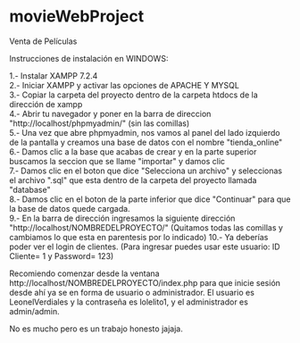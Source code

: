 # movieWebProject

Venta de Películas

Instrucciones de instalación en WINDOWS:

1.- Instalar XAMPP 7.2.4 <br>
2.- Iniciar XAMPP y activar las opciones de APACHE Y MYSQL <br>
3.- Copiar la carpeta del proyecto dentro de la carpeta htdocs de la dirección de xampp <br>
4.- Abrir tu navegador y poner en la barra de direccion "http://localhost/phpmyadmin/" (sin las comillas)<br>
5.- Una vez que abre phpmyadmin, nos vamos al panel del lado izquierdo de la pantalla y creamos una base de datos con el nombre "tienda_online"<br>
6.- Damos clic a la base que acabas de crear y en la parte superior buscamos la seccion que se llame "importar" y damos clic<br>
7.- Damos clic en el boton que dice "Selecciona un archivo" y seleccionas el archivo ".sql" que esta dentro de la carpeta del proyecto llamada "database"<br>
8.- Damos clic en el boton de la parte inferior que dice "Continuar" para que la base de datos quede cargada.<br>
9.- En la barra de dirección ingresamos la siguiente dirección "http://localhost/NOMBREDELPROYECTO/" (Quitamos todas las comillas y cambiamos lo que esta en parentesis por lo indicado) 10.- Ya deberías poder ver el login de clientes. (Para ingresar puedes usar este usuario: ID Cliente= 1 y Password= 123)<br>

Recomiendo comenzar desde la ventana http://localhost/NOMBREDELPROYECTO/index.php para que inicie sesión desde ahí ya se en forma de usuario
o administrador. El usuario es LeonelVerdiales y la contraseña es lolelito1, y el administrador es admin/admin.

No es mucho pero es un trabajo honesto jajaja.
